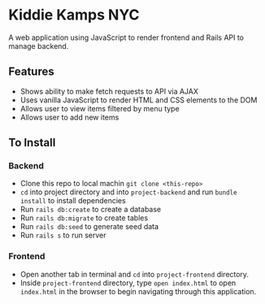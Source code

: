 # Kiddie Kamps NYC

A web application using JavaScript to render frontend and Rails API to manage backend.

## Features

- Shows ability to make fetch requests to API via AJAX
- Uses vanilla JavaScript to render HTML and CSS elements to the DOM
- Allows user to view items filtered by menu type
- Allows user to add new items

## To Install

### Backend

- Clone this repo to local machin `git clone <this-repo>`
- `cd` into project directory and into `project-backend` and run `bundle install` to install dependencies
- Run `rails db:create` to create a database
- Run `rails db:migrate` to create tables
- Run `rails db:seed` to generate seed data
- Run `rails s` to run server

### Frontend

- Open another tab in terminal and `cd` into `project-frontend` directory.
- Inside `project-frontend` directory, type `open index.html` to open `index.html` in the browser to begin navigating through this application.
